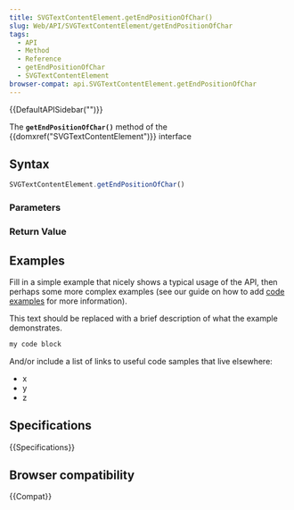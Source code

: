 ```yaml
---
title: SVGTextContentElement.getEndPositionOfChar()
slug: Web/API/SVGTextContentElement/getEndPositionOfChar
tags:
  - API
  - Method
  - Reference
  - getEndPositionOfChar
  - SVGTextContentElement
browser-compat: api.SVGTextContentElement.getEndPositionOfChar
---
```

{{DefaultAPISidebar("")}}

The **`getEndPositionOfChar()`** method of the {{domxref("SVGTextContentElement")}} interface 

## Syntax

```js
SVGTextContentElement.getEndPositionOfChar()
```

### Parameters



### Return Value



## Examples

Fill in a simple example that nicely shows a typical usage of the API, then perhaps some more complex examples (see our guide on how to add [code examples](/en-US/docs/MDN/Contribute/Structures/Code_examples) for more information).

This text should be replaced with a brief description of what the example demonstrates.

```js
my code block
```

And/or include a list of links to useful code samples that live elsewhere:

*   x
*   y
*   z

## Specifications

{{Specifications}}

## Browser compatibility

{{Compat}}

